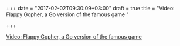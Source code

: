 +++
date = "2017-02-02T09:30:09+03:00"
draft = true
title = "Video:  Flappy Gopher, a Go version of the famous game "

+++

<p><a href="/stories/1660-video-flappy-gopher-a-go-version-of-the-famous-game-justforfunc">Video:  Flappy Gopher, a Go version of the famous game </a></p>
